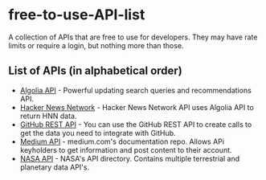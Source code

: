 # free-to-use-API-list
A collection of APIs that are free to use for developers. They may have rate limits or require a login, but nothing more than those.

## List of APIs (in alphabetical order)
* [Algolia API](https://www.algolia.com/) - Powerful updating search queries and recommendations API.
* [Hacker News Network](https://hn.algolia.com/api) - Hacker News Network API uses Algolia API to return HNN data.
* [GitHub REST API](https://docs.github.com/en/rest) - You can use the GitHub REST API to create calls to get the data you need to integrate with GitHub.
* [Medium API](https://github.com/Medium/medium-api-docs#31-users) - medium.com's documentation repo. Allows APi keyholders to get information and post content to their account.
* [NASA API](https://api.nasa.gov/) - NASA's API directory. Contains multiple terrestrial and planetary data API's.
